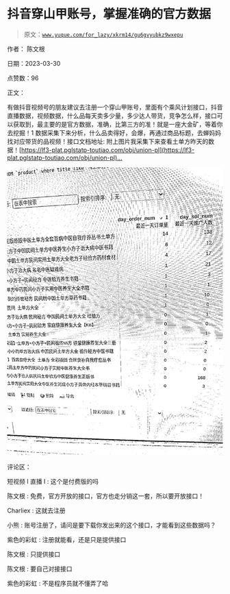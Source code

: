 # 抖音穿山甲账号，掌握准确的官方数据

> 原文：[`www.yuque.com/for_lazy/xkrm14/gu6gvyubkz9wxepu`](https://www.yuque.com/for_lazy/xkrm14/gu6gvyubkz9wxepu)

作者： 陈文根

日期：2023-03-30

点赞数：96

正文：

有做抖音视频号的朋友建议去注册一个穿山甲账号，里面有个乘风计划接口，抖音直播数据，视频数据，什么品每天卖多少量，多少达人带货，竞争怎么样，接口可以获取到，最主要的是官方数据，准确，比第三方的准！就是一座大金矿，等着你去挖掘！1 数据采集下来分析，什么品卖得好，会爆，再通过商品标题，去蝉妈妈找对应带货的品视频！接口文档地址: 附上图片我采集下来查看土单方昨天的数据！[[https://lf3-plat.pglstatp-toutiao.com/obj/union-pl](https://lf3-plat.pglstatp-toutiao.com/obj/union-pl)... ]([https://lf3-plat.pglstatp-toutiao.com/obj/union-](https://lf3-plat.pglstatp-toutiao.com/obj/union-)platform/2db2f2123e182f963774784a7ba755df.pdf)

![](img/b31f3153ecb655a639abdf46fc71a9a0.png)  

评论区：

短视频 I 直播 I : 这个是付费版的吗

陈文根 : 免费，官方开放的接口，官方也走分销这一套，所以要开放接口！

Charliex : 这就去注册

小熊 : 账号注册了，请问是要下载你发出来的这个接口，才能看到这些数据吗？

紫色的彩虹 : 注册就能看，还是只是提供接口

陈文根 : 只提供接口

陈文根 : 要自己对接接口

紫色的彩虹 : 不是程序员就不懂弄了哈



